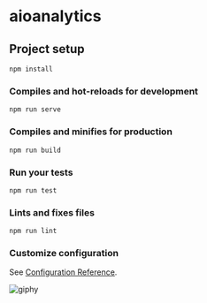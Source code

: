 # aioanalytics

## Project setup
```
npm install
```

### Compiles and hot-reloads for development
```
npm run serve
```

### Compiles and minifies for production
```
npm run build
```

### Run your tests
```
npm run test
```

### Lints and fixes files
```
npm run lint
```

### Customize configuration
See [Configuration Reference](https://cli.vuejs.org/config/).

![giphy](https://user-images.githubusercontent.com/8796757/54606070-8828ca80-4a29-11e9-8183-f538f93129b9.gif)
